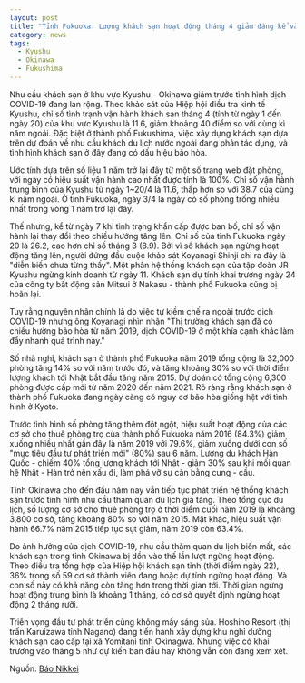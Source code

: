 ```yaml
---
layout: post
title: "Tỉnh Fukuoka: Lượng khách sạn hoạt động tháng 4 giảm đáng kể và có dấu hiệu bão hòa trước dịch COVID-19"
category: news
tags: 
  - Kyushu
  - Okinawa
  - Fukushima
---
```

Nhu cầu khách sạn ở khu vực Kyushu - Okinawa giảm trước tình hình dịch COVID-19 đang lan rộng. Theo khảo sát của Hiệp hội điều tra kinh tế Kyushu, chỉ số tình trạnh vận hành khách sạn tháng 4 (tính từ ngày 1 đến ngày 20) của khu vực Kyushu là 11.6, giảm khoảng 40 điểm so với cùng kì năm ngoái. Đặc biệt ở thành phố Fukushima, việc xây dựng khách sạn dựa trên dự đoán về nhu cầu khách du lịch nước ngoài đang phản tác dụng, và tình hình khách sạn ở đây đang có dấu hiệu bão hòa.

Ước tính dựa trên số liệu 1 năm trở lại đây từ một số trang web đặt phòng, với ngày có hiệu suất vận hành cao nhất được tính là 100%. Chỉ số vận hành trung bình của Kyushu từ ngày 1~20/4 là 11.6, thấp hơn so với 38.7 của cùng kì năm ngoái. Ở tỉnh Fukuoka, ngày 3/4 là ngày có số phòng trống nhiều nhất trong vòng 1 năm trở lại đây.

Thế nhưng, kể từ ngày 7 khi tình trạng khẩn cấp được ban bố, chỉ số vận hành lại thay đổi theo chiều hướng tăng lên. Chỉ số của tỉnh Fukuoka ngày 20 là 26.2, cao hơn chỉ số tháng 3 (8.9). Bởi vì số khách sạn ngừng hoạt động tăng lên, người đứng đầu cuộc khảo sát Koyanagi Shinji chỉ ra đây là "diễn biến chưa từng thấy". Một phần hệ thống khách sạn của tập đoàn JR Kyushu ngừng kinh doanh từ ngày 11. Khách sạn dự tính khai trương ngày 24 của công ty bất động sản Mitsui ở Nakasu - thành phố Fukuoka cũng bị hoãn lại.

Tuy rằng nguyên nhân chính là do việc tự kiềm chế ra ngoài trước dịch COVID-19 nhưng ông Koyanagi nhìn nhận "Thị trường khách sạn đã có chiều hường bão hòa từ năm 2019, dịch COVID-19 ở một khía cạnh khác làm đẩy nhanh quá trình này."

Số nhà nghỉ, khách sạn ở thành phố Fukuoka năm 2019 tổng cộng là 32,000 phòng tăng 14% so với năm trước đó, và tăng khoảng 30% so với thời điểm lượng khách tới Nhật bắt đầu tăng năm 2015. Dự doán có tổng cộng 6,300 phòng được cấp mới từ năm 2020 đến năm 2021. Rõ ràng rằng khách sạn ở thành phố Fukuoka đang ngày càng có nguy cơ bão hòa giống hệt với tình hình ở Kyoto. 

Trước tình hình số phòng tăng thêm đột ngột, hiệu suất hoạt động của các cơ sở cho thuê phòng trọ của thành phố Fukuoka năm 2016 (84.3%) giảm xuống nhiều nhất gần đây là năm 2019 với 79.6%, giảm xuống dưới con số "mục tiêu đầu tư phát triển mới" (80%) sau 6 năm. Lượng du khách Hàn Quốc - chiếm 40% tổng lượng khách tới Nhật - giảm 30% sau khi mối quan hệ Nhật -  Hàn trở nên xấu đi, làm phá vỡ sự cân bằng cung - cầu.

Tỉnh Okinawa cho đến đầu năm nay vẫn tiếp tục phát triển hệ thống khách sạn trước tình hình nhu cầu tham quan du lịch gia tăng. Theo tổng cục du lịch, số lượng cơ sở cho thuê phòng trọ ở thời điểm cuối năm 2019 là khoảng 3,800 cơ sở, tăng khoảng 80% so với năm 2015. Mặt khác, hiệu suất vận hành 66.7% năm 2015 tiếp tục sụt giảm, năm 2019 còn 63.4%.

Do ảnh hưởng của dịch COVID-19, nhu cầu thăm quan du lịch biến mất, các khách sạn trong tỉnh Okinawa bị dồn vào thế lần lượt ngừng hoạt động. Theo điều tra tổng hợp của Hiệp hội khách sạn tỉnh (thời điểm ngày 22), 36% trong số 59 cơ sở thành viên đang hoặc dự tính ngừng hoạt động. Và con số này có khả năng còn tăng hơn trong thời gian tới. Thời gian ngừng hoạt động trung bình là khoảng 1 tháng, có cơ sở quyết định ngừng hoạt động 2 tháng rưỡi.

Triển vọng đầu tư phát triển cũng không mấy sáng sủa. Hoshino Resort (thị trấn Karuizawa tỉnh Nagano) đang tiến hành xây dựng khu nghỉ dưỡng khách sạn cao cấp tại xã Yomitani tỉnh Okinagwa. Nhưng việc có khai trương vào tháng 5 như dự kiến ban đầu hay không vẫn còn đang xem xét.

Nguồn: [Báo Nikkei](https://www.nikkei.com/article/DGXMZO58447170U0A420C2LX0000/)